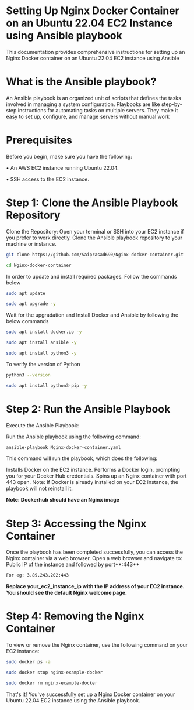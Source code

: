 # Setting Up Nginx Docker Container on an Ubuntu 22.04 EC2 Instance using Ansible playbook
This documentation provides comprehensive instructions for setting up an Nginx Docker container on an Ubuntu 22.04 EC2 instance using Ansible
# What is the Ansible playbook?
An Ansible playbook is an organized unit of scripts that defines the tasks involved in managing a system configuration. Playbooks are like step-by-step instructions for automating tasks on multiple servers. They make it easy to set up, configure, and manage servers without manual work
# Prerequisites
Before you begin, make sure you have the following:

• An AWS EC2 instance running Ubuntu 22.04.

• SSH access to the EC2 instance.

# Step 1: Clone the Ansible Playbook Repository
Clone the Repository:
Open your terminal or SSH into your EC2 instance if you prefer to work directly. Clone the Ansible playbook repository to your machine or instance.
```bash
git clone https://github.com/Saiprasad690/Nginx-docker-container.git
```
```bash
cd Nginx-docker-container
```

In order to update and install required packages. Follow the commands below
```bash
sudo apt update
```
```bash
sudo apt upgrade -y
```
Wait for the upgradation and Install Docker and Ansible by following the below commands
```bash
sudo apt install docker.io -y
```
```bash
sudo apt install ansible -y
```
```bash
sudo apt install python3 -y
```
To verify the version of Python
```bash
python3 --version
```
```bash
sudo apt install python3-pip -y
```

# Step 2: Run the Ansible Playbook
Execute the Ansible Playbook:

Run the Ansible playbook using the following command:
```bash
ansible-playbook Nginx-docker-container.yaml
```
This command will run the playbook, which does the following:

Installs Docker on the EC2 instance.
Performs a Docker login, prompting you for your Docker Hub credentials.
Spins up an Nginx container with port 443 open.
Note: If Docker is already installed on your EC2 instance, the playbook will not reinstall it.

**Note: Dockerhub should have an Nginx image**

# Step 3: Accessing the Nginx Container
Once the playbook has been completed successfully, you can access the Nginx container via a web browser. Open a web browser and navigate to:
Public IP of the instance and followed by port**:443**
```bash
For eg: 3.89.243.202:443
```
**Replace your_ec2_instance_ip with the IP address of your EC2 instance. You should see the default Nginx welcome page.**
# Step 4: Removing the Nginx Container
To view or remove the Nginx container, use the following command on your EC2 instance:
```bash
sudo docker ps -a
```
```bash
sudo docker stop nginx-example-docker
```
```bash
sudo docker rm nginx-example-docker
```
That's it! You've successfully set up a Nginx Docker container on your Ubuntu 22.04 EC2 instance using the Ansible playbook.
